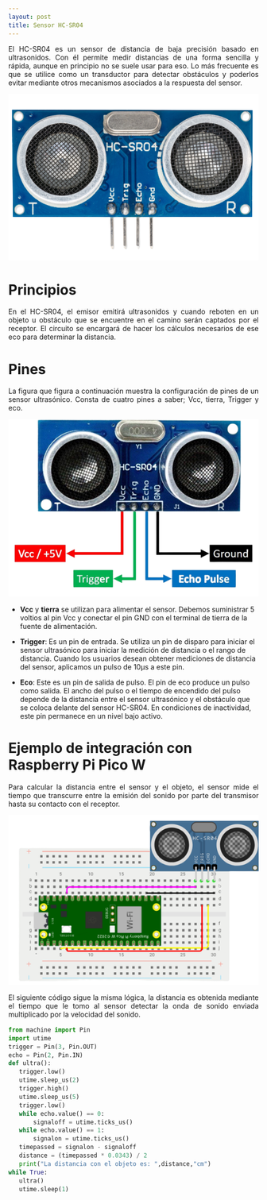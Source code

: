 ```yaml
---
layout: post
title: Sensor HC-SR04
---
```

<p style="text-align: justify;">El HC-SR04 es un sensor de distancia de baja precisión basado en ultrasonidos. Con él permite medir distancias de una forma sencilla y rápida, aunque en principio no se suele usar para eso. Lo más frecuente es que se utilice como un transductor para detectar obstáculos y poderlos evitar mediante otros mecanismos asociados a la respuesta del sensor.</p>

<p align = "center">
  <img src= "../assets/images/Sensor.png" alt = "Sensor HC-SR04."/>
</p>

# Principios
<p style="text-align: justify;">
En el HC-SR04, el emisor emitirá ultrasonidos y cuando reboten en un objeto u obstáculo que se encuentre en el camino serán captados por el receptor. El circuito se encargará de hacer los cálculos necesarios de ese eco para determinar la distancia.
</p>

# Pines
<p style="text-align: justify;">
La figura que figura a continuación muestra la configuración de pines de un sensor ultrasónico. Consta de cuatro pines a saber; Vcc, tierra, Trigger y eco.
</p>

<p align = "center">
  <img src= "../assets/images/SensorPines.png" alt = "Pines del sensor."/>
</p>

* **Vcc** y **tierra** se utilizan para alimentar el sensor. Debemos suministrar 5 voltios al pin Vcc y conectar el pin GND con el terminal de tierra de la fuente de alimentación.

* **Trigger**: Es un pin de entrada. Se utiliza un pin de disparo para iniciar el sensor ultrasónico para iniciar la medición de distancia o el rango de distancia. Cuando los usuarios desean obtener mediciones de distancia del sensor, aplicamos un pulso de 10μs a este pin.

* **Eco**: Este es un pin de salida de pulso. El pin de eco produce un pulso como salida. El ancho del pulso o el tiempo de encendido del pulso depende de la distancia entre el sensor ultrasónico y el obstáculo que se coloca delante del sensor HC-SR04. En condiciones de inactividad, este pin permanece en un nivel bajo activo.

# Ejemplo de integración con Raspberry Pi Pico W

<p style="text-align: justify;">
Para calcular la distancia entre el sensor y el objeto, el sensor mide el tiempo que transcurre entre la emisión del sonido por parte del transmisor hasta su contacto con el receptor.
</p>

<p align = "center">
  <img src= "../assets/images/EjemploWokwi.png" alt = "Integración del sensor usando una Raspberry Pi Pico W y una protoboard."/>
</p>

<p style="text-align: justify;">
El siguiente código sigue la misma lógica, la distancia es obtenida mediante el tiempo que le tomo al sensor detectar la onda de sonido enviada multiplicado por la velocidad del sonido.
</p>

``` python
from machine import Pin
import utime
trigger = Pin(3, Pin.OUT)
echo = Pin(2, Pin.IN)
def ultra():
   trigger.low()
   utime.sleep_us(2)
   trigger.high()
   utime.sleep_us(5)
   trigger.low()
   while echo.value() == 0:
       signaloff = utime.ticks_us()
   while echo.value() == 1:
       signalon = utime.ticks_us()
   timepassed = signalon - signaloff
   distance = (timepassed * 0.0343) / 2
   print("La distancia con el objeto es: ",distance,"cm")
while True:
   ultra()
   utime.sleep(1)
```
